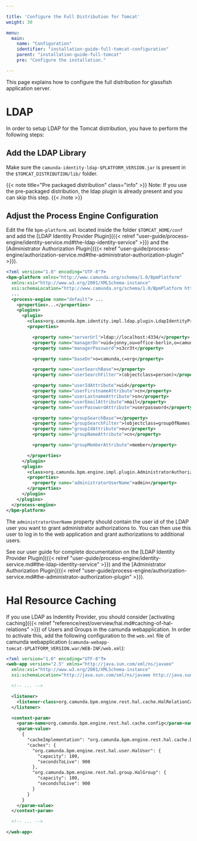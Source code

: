 ```yaml
---

title: 'Configure the Full Distribution for Tomcat'
weight: 30

menu:
  main:
    name: "Configuration"
    identifier: "installation-guide-full-tomcat-configuration"
    parent: "installation-guide-full-tomcat"
    pre: "Configure the installation."

---
```



This page explains how to configure the full distribution for glassfish application server.

# LDAP

In order to setup LDAP for the Tomcat distribution, you have to perform the following steps:


## Add the LDAP Library

Make sure the `camunda-identity-ldap-$PLATFORM_VERSION.jar` is present in the
`$TOMCAT_DISTRIBUTION/lib/` folder.

{{< note title="Pre packaged distribution" class="info" >}}
Note: If you use the pre-packaged distribution, the ldap plugin is already present and you can skip this step.
{{< /note >}}

## Adjust the Process Engine Configuration

Edit the file `bpm-platform.xml` located inside the folder `$TOMCAT_HOME/conf` and add the [LDAP Identity Provider Plugin]({{< relref "user-guide/process-engine/identity-service.md#the-ldap-identity-service" >}}) and the [Administrator Authorization Plugin]({{< relref "user-guide/process-engine/authorization-service.md#the-administrator-authorization-plugin" >}}).

```xml
<?xml version="1.0" encoding="UTF-8"?>
<bpm-platform xmlns="http://www.camunda.org/schema/1.0/BpmPlatform"
  xmlns:xsi="http://www.w3.org/2001/XMLSchema-instance"
  xsi:schemaLocation="http://www.camunda.org/schema/1.0/BpmPlatform http://www.camunda.org/schema/1.0/BpmPlatform ">
  ...
  <process-engine name="default"> ...
    <properties>...</properties>
    <plugins>
      <plugin>
        <class>org.camunda.bpm.identity.impl.ldap.plugin.LdapIdentityProviderPlugin</class>
        <properties>

          <property name="serverUrl">ldap://localhost:4334/</property>
          <property name="managerDn">uid=jonny,ou=office-berlin,o=camunda,c=org</property>
          <property name="managerPassword">s3cr3t</property>

          <property name="baseDn">o=camunda,c=org</property>

          <property name="userSearchBase"></property>
          <property name="userSearchFilter">(objectclass=person)</property>

          <property name="userIdAttribute">uid</property>
          <property name="userFirstnameAttribute">cn</property>
          <property name="userLastnameAttribute">sn</property>
          <property name="userEmailAttribute">mail</property>
          <property name="userPasswordAttribute">userpassword</property>

          <property name="groupSearchBase"></property>
          <property name="groupSearchFilter">(objectclass=groupOfNames)</property>
          <property name="groupIdAttribute">ou</property>
          <property name="groupNameAttribute">cn</property>

          <property name="groupMemberAttribute">member</property>

        </properties>
      </plugin>
      <plugin>
        <class>org.camunda.bpm.engine.impl.plugin.AdministratorAuthorizationPlugin</class>
        <properties>
          <property name="administratorUserName">admin</property>
        </properties>
      </plugin>
    </plugins>
  </process-engine>
</bpm-platform>
```

The `administratorUserName` property should contain the user id of the LDAP user you want to grant administrator authorizations to. You can then use this user to log in to the web application and grant authorizations to additional users.

See our user guide for complete documentation on the [LDAP Identity Provider Plugin]({{< relref "user-guide/process-engine/identity-service.md#the-ldap-identity-service" >}}) and the [Administrator Authorization Plugin]({{< relref "user-guide/process-engine/authorization-service.md#the-administrator-authorization-plugin" >}}).


# Hal Resource Caching

If you use LDAP as Indentity Provider, you should consider [activating caching]({{< relref "reference/rest/overview/hal.md#caching-of-hal-relations" >}}) of
Users and Groups in the camunda webapplication. In order to activate this, add the following
configuration to the `web.xml` file of camunda webapplication
(`camunda-webapp-tomcat-$PLATFORM_VERSION.war/WEB-INF/web.xml`):

```xml
<?xml version="1.0" encoding="UTF-8"?>
<web-app version="2.5" xmlns="http://java.sun.com/xml/ns/javaee"
  xmlns:xsi="http://www.w3.org/2001/XMLSchema-instance"
  xsi:schemaLocation="http://java.sun.com/xml/ns/javaee http://java.sun.com/xml/ns/javaee/web-app_2_5.xsd">

  <!-- ... -->

  <listener>
    <listener-class>org.camunda.bpm.engine.rest.hal.cache.HalRelationCacheBootstrap</listener-class>
  </listener>

  <context-param>
    <param-name>org.camunda.bpm.engine.rest.hal.cache.config</param-name>
    <param-value>
      {
        "cacheImplementation": "org.camunda.bpm.engine.rest.hal.cache.DefaultHalResourceCache",
        "caches": {
          "org.camunda.bpm.engine.rest.hal.user.HalUser": {
            "capacity": 100,
            "secondsToLive": 900
          },
          "org.camunda.bpm.engine.rest.hal.group.HalGroup": {
            "capacity": 100,
            "secondsToLive": 900
          }
        }
      }
    </param-value>
  </context-param>

  <!-- ... -->

</web-app>
```

